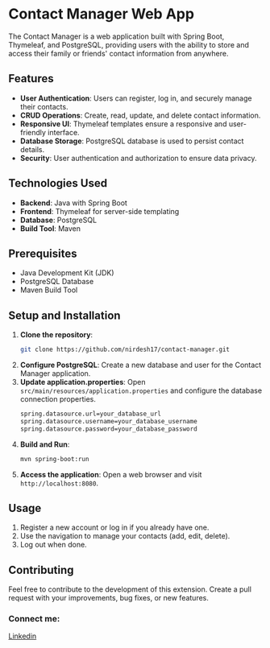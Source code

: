 # Contact Manager Web App

The Contact Manager is a web application built with Spring Boot, Thymeleaf, and PostgreSQL, providing users with the ability to store and access their family or friends' contact information from anywhere.

## Features

- **User Authentication**: Users can register, log in, and securely manage their contacts.
- **CRUD Operations**: Create, read, update, and delete contact information.
- **Responsive UI**: Thymeleaf templates ensure a responsive and user-friendly interface.
- **Database Storage**: PostgreSQL database is used to persist contact details.
- **Security**: User authentication and authorization to ensure data privacy.

## Technologies Used

- **Backend**: Java with Spring Boot
- **Frontend**: Thymeleaf for server-side templating
- **Database**: PostgreSQL
- **Build Tool**: Maven

## Prerequisites

- Java Development Kit (JDK)
- PostgreSQL Database
- Maven Build Tool

## Setup and Installation

1. **Clone the repository**:
   ```bash
   git clone https://github.com/nirdesh17/contact-manager.git
2. **Configure PostgreSQL**: 
Create a new database and user for the Contact Manager application.
3. **Update application.properties**:
Open `src/main/resources/application.properties` and configure the database connection properties.
    ```bash
    spring.datasource.url=your_database_url
    spring.datasource.username=your_database_username
    spring.datasource.password=your_database_password

4. **Build and Run**:
    ```bash
    mvn spring-boot:run
5. **Access the application**:
Open a web browser and visit `http://localhost:8080`.

## Usage
1. Register a new account or log in if you already have one.
2. Use the navigation to manage your contacts (add, edit, delete).
3. Log out when done.


## Contributing
Feel free to contribute to the development of this extension. Create a pull request with your improvements, bug fixes, or new features.

### Connect me:
[Linkedin](https://www.linkedin.com/in/nirdesh-devadiya-55b408209)
